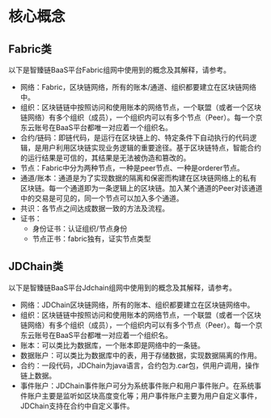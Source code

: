 # 核心概念

## Fabric类
以下是智臻链BaaS平台Fabric组网中使用到的概念及其解释，请参考。
- 网络：Fabric，区块链网络，所有的账本/通道、组织都要建立在区块链网络中。
- 组织：区块链链中按照访问和使用账本的网络节点，一个联盟（或者一个区块链网络）有多个组织（成员），一个组织内可以有多个节点（Peer）。每一个京东云账号在BaaS平台都唯一对应着一个组织名。
- 合约/链码：即链代码，是运行在区块链上的、特定条件下自动执行的代码逻辑，是用户利用区块链实现业务逻辑的重要途径。基于区块链特点，智能合约的运行结果是可信的，其结果是无法被伪造和篡改的。
- 节点：Fabric中分为两种节点，一种是peer节点、一种是orderer节点。
- 通道/账本：通道是为了实现数据的隔离和保密而构建在区块链网络上的私有区块链。每一个通道即为一条逻辑上的区块链。加入某个通道的Peer对该通道中的交易是可见的，同一个节点可以加入多个通道。
- 共识：各节点之间达成数据一致的方法及流程。
- 证书：
    * 身份证书：认证组织/节点身份
    * 节点正书：fabric独有，证实节点类型

## JDChain类
以下是智臻链BaaS平台Jdchain组网中使用到的概念及其解释，请参考。
- 网络：JDChain区块链网络，所有的账本、组织都要建立在区块链网络中。
- 组织：区块链链中按照访问和使用账本的网络节点，一个联盟（或者一个区块链网络）有多个组织（成员），一个组织内可以有多个节点（Peer）。每一个京东云账号在BaaS平台都唯一对应着一个组织名。
- 账本：可以类比为数据库，一个账本即是网络中的一条链。
- 数据账户：可以类比为数据库中的表，用于存储数据，实现数据隔离的作用。
- 合约：一段代码，JDChain为java语言，合约包为.car包，供用户调用，操作链上数据。
- 事件账户：JDChain事件账户可分为系统事件账户和用户事件账户。在系统事件账户主要是监听如区块高度变化等；用户事件账户主要为用户自定义事件，JDChain支持在合约中自定义事件。